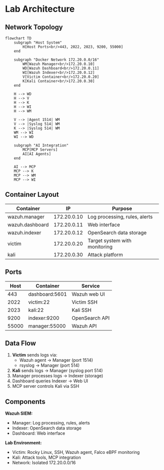 # Lab Architecture

## Network Topology

```mermaid
flowchart TD
    subgraph "Host System"
        H[Host Ports<br/>443, 2022, 2023, 9200, 55000]
    end
    
    subgraph "Docker Network 172.20.0.0/16"
        WM[Wazuh Manager<br/>172.20.0.10]
        WD[Wazuh Dashboard<br/>172.20.0.11] 
        WI[Wazuh Indexer<br/>172.20.0.12]
        V[Victim Container<br/>172.20.0.20]
        K[Kali Container<br/>172.20.0.30]
    end
    
    H --> WD
    H --> V
    H --> K
    H --> WI
    H --> WM
    
    V --> |Agent 1514| WM
    V --> |Syslog 514| WM
    K --> |Syslog 514| WM
    WM --> WI
    WI --> WD
    
    subgraph "AI Integration"
        MCP[MCP Servers]
        AI[AI Agents]
    end
    
    AI --> MCP
    MCP --> K
    MCP --> WM
    MCP --> WI
```

## Container Layout

| Container | IP | Purpose |
|-----------|----|---------| 
| wazuh.manager | 172.20.0.10 | Log processing, rules, alerts |
| wazuh.dashboard | 172.20.0.11 | Web interface |
| wazuh.indexer | 172.20.0.12 | OpenSearch data storage |
| victim | 172.20.0.20 | Target system with monitoring |
| kali | 172.20.0.30 | Attack platform |

## Ports

| Host | Container | Service |
|------|-----------|---------|
| 443 | dashboard:5601 | Wazuh web UI |
| 2022 | victim:22 | Victim SSH |
| 2023 | kali:22 | Kali SSH |
| 9200 | indexer:9200 | OpenSearch API |
| 55000 | manager:55000 | Wazuh API |

## Data Flow

1. **Victim** sends logs via:
   - Wazuh agent → Manager (port 1514)
   - rsyslog → Manager (port 514)
2. **Kali** sends logs → Manager (syslog port 514)
3. Manager processes logs → Indexer (storage)
4. Dashboard queries Indexer → Web UI
5. MCP server controls Kali via SSH

## Components

**Wazuh SIEM:**
- Manager: Log processing, rules, alerts
- Indexer: OpenSearch data storage  
- Dashboard: Web interface

**Lab Environment:**
- Victim: Rocky Linux, SSH, Wazuh agent, Falco eBPF monitoring
- Kali: Attack tools, MCP integration
- Network: Isolated 172.20.0.0/16